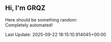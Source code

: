 ## Hi, I'm GRQZ
Here should be something random:  
Completely automated!

Last Update: 2025-09-22 18:15:10.914045+00:00

